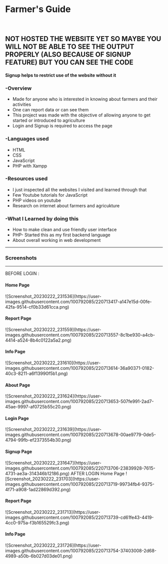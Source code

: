 <h1>Farmer's Guide</h1>
<br>

<h2>NOT HOSTED THE WEBSITE YET SO MAYBE YOU WILL NOT BE ABLE TO SEE THE OUTPUT PROPERLY (ALSO BECAUSE OF SIGNUP FEATURE) BUT YOU CAN SEE THE CODE</h2>
<h4>Signup helps to restrict use of the website without it</h4>
<h3>-Overview</h3>
<ul>
  <li>Made for anyone who is interested in knowing about farmers and their activities</li>
  <li>One can report data or can see them</li>
  <li>This project was made with the objective of allowing anyone to get started or introduced to agriculture</li>
  <li>Login and Signup is required to access the page</li>
</ul>

<h3>-Languages used</h3>
<ul>
  <li>HTML </li>
  <li>CSS</li>
  <li>JavaScript</li>
  <li>PHP with Xampp</li>
</ul>

<h3>-Resources used</h3>
<ul>
  <li>I just inspected all the websites I visited and learned through that</li>
  <li>Few Youtube tutorials for JavaScript</li>
  <li>PHP videos on youtube</li>
  <li>Research on internet about farmers and agricukture</li>
</ul>

<h3>-What I Learned by doing this</h3>
<ul>
  <li>How to make clean and use friendly user interface</li>
  <li>PHP- Started this as my first backend language</li>
  <li>About overall working in web development</li>
</ul>

<hr>
<h3>Screenshots</h3>
<hr>
BEFORE LOGIN :
<h4>Home Page</h4>
![Screenshot_20230222_231536](https://user-images.githubusercontent.com/100792085/220713417-a147e15d-00fe-42fa-9514-cf0b33d61cca.png)
<h4>Report Page</h4>
![Screenshot_20230222_231559](https://user-images.githubusercontent.com/100792085/220713557-8c1be930-a4cb-4414-a524-8b4c0122a5a2.png)
<h4>Info Page</h4>
![Screenshot_20230222_231610](https://user-images.githubusercontent.com/100792085/220713614-36a90371-0182-40c3-8211-a6f13990f5b1.png)
<h4>About Page</h4>
![Screenshot_20230222_231624](https://user-images.githubusercontent.com/100792085/220713653-507fe991-2ad7-45ae-9997-af0725b55c20.png)
<h4>Login Page</h4>
![Screenshot_20230222_231639](https://user-images.githubusercontent.com/100792085/220713678-00ae9779-0de5-4794-99fb-ef2373554b30.png)
<h4>Signup Page</h4>
![Screenshot_20230222_231647](https://user-images.githubusercontent.com/100792085/220713706-23839928-7615-4731-ae3a-314346b12186.png)
AFTER LOGIN
Home Page
![Screenshot_20230222_231703](https://user-images.githubusercontent.com/100792085/220713719-99734fb4-9375-4f71-a908-1ad22869d392.png)
<h4>Report Page</h4>
![Screenshot_20230222_231713](https://user-images.githubusercontent.com/100792085/220713739-cd61fe43-4419-4cc0-975a-f3b165529fc3.png)
<h4>Info Page</h4>
![Screenshot_20230222_231726](https://user-images.githubusercontent.com/100792085/220713754-37403008-2d68-4989-a50b-6b027d03de01.png)
